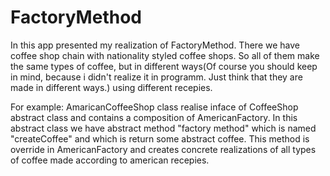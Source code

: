 # FactoryMethod
In this app presented my realization of FactoryMethod. There we have coffee shop chain with nationality styled coffee shops. So all of them make the same types of coffee, but in different ways(Of course you should keep in mind, because i didn't realize it in programm. Just think that they are made in different ways.) using different recepies.

For example: AmaricanCoffeeShop class realise inface of CoffeeShop abstract class and contains a composition of AmericanFactory. In this abstract class we have abstract method "factory method" which is named "createCoffee" and which is return some abstract coffee. This method is override in AmericanFactory and creates concrete realizations of all types of coffee made according to american recepies.
